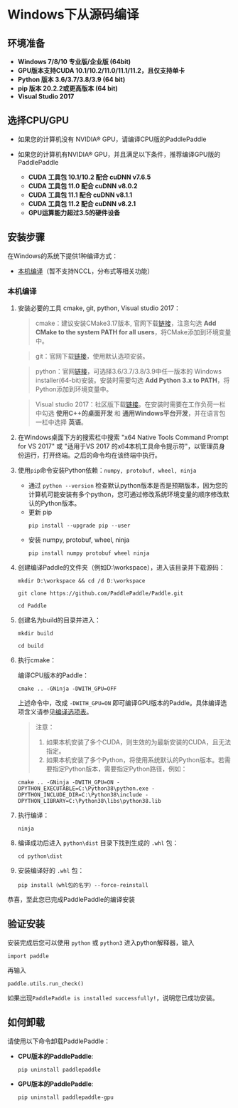 # **Windows下从源码编译**

## 环境准备

* **Windows 7/8/10 专业版/企业版 (64bit)**
* **GPU版本支持CUDA 10.1/10.2/11.0/11.1/11.2，且仅支持单卡**
* **Python 版本 3.6/3.7/3.8/3.9 (64 bit)**
* **pip 版本 20.2.2或更高版本 (64 bit)**
* **Visual Studio 2017**

## 选择CPU/GPU

* 如果您的计算机没有 NVIDIA® GPU，请编译CPU版的PaddlePaddle

* 如果您的计算机有NVIDIA® GPU，并且满足以下条件，推荐编译GPU版的PaddlePaddle
    * **CUDA 工具包 10.1/10.2 配合 cuDNN v7.6.5**
    * **CUDA 工具包 11.0 配合 cuDNN v8.0.2**
    * **CUDA 工具包 11.1 配合 cuDNN v8.1.1**
    * **CUDA 工具包 11.2 配合 cuDNN v8.2.1**
    * **GPU运算能力超过3.5的硬件设备**

## 安装步骤

在Windows的系统下提供1种编译方式：

* [本机编译](#compile_from_host)（暂不支持NCCL，分布式等相关功能）

<a name="win_source"></a>
### <span id="compile_from_host">**本机编译**</span>

1. 安装必要的工具 cmake, git, python, Visual studio 2017：

    > cmake：建议安装CMake3.17版本, 官网下载[链接](https://cmake.org/files/v3.17/cmake-3.17.0-win64-x64.msi)，注意勾选 **Add CMake to the system PATH for all users**，将CMake添加到环境变量中。

    > git：官网下载[链接](https://github.com/git-for-windows/git/releases/download/v2.35.1.windows.2/Git-2.35.1.2-64-bit.exe)，使用默认选项安装。

    > python：官网[链接](https://www.python.org/downloads/windows/)，可选择3.6/3.7/3.8/3.9中任一版本的 Windows installer(64-bit)安装。安装时需要勾选 **Add Python 3.x to PATH**，将Python添加到环境变量中。

    > Visual studio 2017：社区版下载[链接](https://paddle-ci.gz.bcebos.com/window_requirement/VS2017/vs_Community.exe)。在安装时需要在工作负荷一栏中勾选 **使用C++的桌面开发** 和 **通用Windows平台开发**，并在语言包一栏中选择 **英语**。

2. 在Windows桌面下方的搜索栏中搜索 "x64 Native Tools Command Prompt for VS 2017" 或 "适用于VS 2017 的x64本机工具命令提示符"，以管理员身份运行，打开终端。之后的命令均在该终端中执行。

3. 使用`pip`命令安装Python依赖：`numpy, protobuf, wheel, ninja`
    * 通过 `python --version` 检查默认python版本是否是预期版本，因为您的计算机可能安装有多个python，您可通过修改系统环境变量的顺序修改默认的Python版本。
    * 更新 pip
        ```
        pip install --upgrade pip --user
        ```
    * 安装 numpy, protobuf, wheel, ninja
        ```
        pip install numpy protobuf wheel ninja
        ```

4. 创建编译Paddle的文件夹（例如D:\workspace），进入该目录并下载源码：

    ```
    mkdir D:\workspace && cd /d D:\workspace

    git clone https://github.com/PaddlePaddle/Paddle.git

    cd Paddle
    ```

5. 创建名为build的目录并进入：

    ```
    mkdir build

    cd build
    ```

6. 执行cmake：

    编译CPU版本的Paddle：

    ```
    cmake .. -GNinja -DWITH_GPU=OFF
    ```

    上述命令中，改成 `-DWITH_GPU=ON` 即可编译GPU版本的Paddle。具体编译选项含义请参见[编译选项表](https://www.paddlepaddle.org.cn/documentation/docs/zh/develop/install/Tables.html#Compile)。

    > 注意：
    > 1. 如果本机安装了多个CUDA，则生效的为最新安装的CUDA，且无法指定。
    > 2. 如果本机安装了多个Python，将使用系统默认的Python版本。若需要指定Python版本，需要指定Python路径，例如：
    ```
    cmake .. -GNinja -DWITH_GPU=ON -DPYTHON_EXECUTABLE=C:\Python38\python.exe -DPYTHON_INCLUDE_DIR=C:\Python38\include -DPYTHON_LIBRARY=C:\Python38\libs\python38.lib
    ```

7. 执行编译：
    ```
    ninja
    ```

8. 编译成功后进入 `python\dist` 目录下找到生成的 `.whl` 包：

    ```
    cd python\dist
    ```

9. 安装编译好的 `.whl` 包：

    ```
    pip install（whl包的名字）--force-reinstall
    ```

恭喜，至此您已完成PaddlePaddle的编译安装

## **验证安装**
安装完成后您可以使用 `python` 或 `python3` 进入python解释器，输入
```
import paddle
```
再输入
```
paddle.utils.run_check()
```

如果出现`PaddlePaddle is installed successfully!`，说明您已成功安装。

## **如何卸载**
请使用以下命令卸载PaddlePaddle：

* **CPU版本的PaddlePaddle**:
    ```
    pip uninstall paddlepaddle
    ```

* **GPU版本的PaddlePaddle**:
    ```
    pip uninstall paddlepaddle-gpu
    ```
